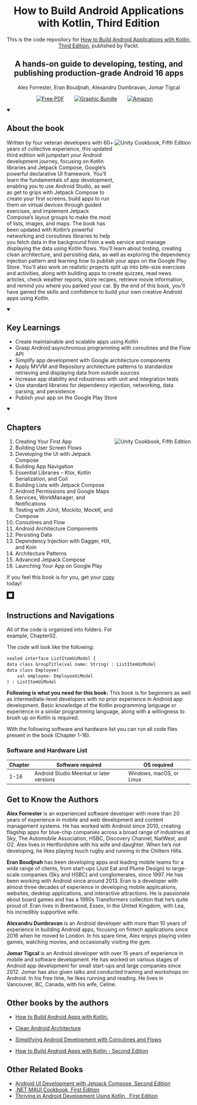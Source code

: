 <h1 align="center">
How to Build Android Applications with Kotlin, Third Edition</h1>
<p align="center">This is the code repository for <a href ="https://www.packtpub.com/en-us/product/how-to-build-android-applications-with-kotlin-third-edition/9781835882764"> How to Build Android Applications with Kotlin, Third Edition</a>, published by Packt.
</p>

<h2 align="center">
A hands-on guide to developing, testing, and publishing production-grade Android 16 apps
</h2>
<p align="center">
Alex Forrester, Eran Boudjnah, Alexandru Dumbravan, Jomar Tigcal</p>

<p align="center">
  <a href="https://packt.link/free-ebook/9781835882764"><img width="32px" alt="Free PDF" title="Free PDF" src="https://cdn-icons-png.flaticon.com/512/4726/4726010.png"/></a>
 &#8287;&#8287;&#8287;&#8287;&#8287;
  <a href="https://packt.link/gbp/9781835882764"><img width="32px" alt="Graphic Bundle" title="Graphic Bundle" src="https://cdn-icons-png.flaticon.com/512/2659/2659360.png"/></a>
  &#8287;&#8287;&#8287;&#8287;&#8287;
   <a href="https://www.amazon.com/Build-Android-Applications-Kotlin-hands/dp/B0DGL2ZN4R/"><img width="32px" alt="Amazon" title="Get your copy" src="https://cdn-icons-png.flaticon.com/512/15466/15466027.png"/></a>
  &#8287;&#8287;&#8287;&#8287;&#8287;
</p>
<details open> 
  <summary><h2>About the book</summary>
<a href="https://www.packtpub.com/product/unity-cookbook-fifth-edition/9781805123026">
<img src="https://content.packt.com/B30938/cover_image_small.jpg" alt="Unity Cookbook, Fifth Edition" height="256px" align="right">
</a>

Written by four veteran developers with 60+ years of collective experience, this updated third edition will jumpstart your Android development journey, focusing on Kotlin libraries and Jetpack Compose, Google’s powerful declarative UI framework.
You’ll learn the fundamentals of app development, enabling you to use Android Studio, as well as get to grips with Jetpack Compose to create your first screens, build apps to run them on virtual devices through guided exercises, and implement Jetpack Compose’s layout groups to make the most of lists, images, and maps. The book has been updated with Kotlin’s powerful networking and coroutines libraries to help you fetch data in the background from a web service and manage displaying the data using Kotlin flows. You’ll learn about testing, creating clean architecture, and persisting data, as well as exploring the dependency injection pattern and learning how to publish your apps on the Google Play Store. You'll also work on realistic projects split up into bite-size exercises and activities, along with building apps to create quizzes, read news articles, check weather reports, store recipes, retrieve movie information, and remind you where you parked your car.
By the end of this book, you'll have gained the skills and confidence to build your own creative Android apps using Kotlin.</details>
<details open> 
  <summary><h2>Key Learnings</summary>
<ul>

<li>Create maintainable and scalable apps using Kotlin</li>

<li>Grasp Android asynchronous programming with coroutines and the Flow API</li>

<li>Simplify app development with Google architecture components</li>

<li>Apply MVVM and Repository architecture patterns to standardize retrieving and displaying data from outside sources</li>

<li>Increase app stability and robustness with unit and integration tests</li>

<li>Use standard libraries for dependency injection, networking, data parsing, and persistence</li>

<li>Publish your app on the Google Play Store</li>

</ul>

  </details>

<details open> 
  <summary><h2>Chapters</summary>
     <img src="https://cliply.co/wp-content/uploads/2020/02/372002150_DOCUMENTS_400px.gif" alt="Unity Cookbook, Fifth Edition" height="556px" align="right">
<ol>

  <li>Creating Your First App</li>

  <li>Building User Screen Flows</li>

  <li>Developing the UI with Jetpack Compose</li>

  <li>Building App Navigation</li>

  <li>Essential Libraries – Ktor, Kotlin Serialization, and Coil</li>

  <li>Building Lists with Jetpack Compose</li>

  <li>Android Permissions and Google Maps</li>

  <li>Services, WorkManager, and Notifications</li>

  <li>Testing with JUnit, Mockito, MockK, and Compose</li>

  <li>Coroutines and Flow</li>

  <li>Android Architecture Components</li>

  <li>Persisting Data</li>

  <li>Dependency Injection with Dagger, Hilt, and Koin</li>

  <li>Architecture Patterns</li>

  <li>Advanced Jetpack Compose</li>

  <li>Launching Your App on Google Play</li>

</ol>

</details>

If you feel this book is for you, get your <a href=https://www.amazon.com/Build-Android-Applications-Kotlin-hands/dp/B0DGL2ZN4R>copy</a> today!

<a href="https://www.packtpub.com/?utm_source=github&utm_medium=banner&utm_campaign=GitHubBanner"><img src="https://raw.githubusercontent.com/PacktPublishing/GitHub/master/GitHub.png" 
alt="https://www.packtpub.com/" border="5" /></a>


## Instructions and Navigations
All of the code is organized into folders. For example, Chapter02.

The code will look like the following:
```
sealed interface ListItemUiModel {
data class GroupTitle(val name: String) : ListItemUiModel
data class Employee(
    val employee: EmployeeUiModel
) : ListItemUiModel
```

**Following is what you need for this book:**
This book is for beginners as well as intermediate-level developers with no prior experience in Android app development. Basic knowledge of the Kotlin programming language or experience in a similar programming language, along with a willingness to brush up on Kotlin is required.

With the following software and hardware list you can run all code files present in the book (Chapter 1-16).

### Software and Hardware List

| Chapter  | Software required                        | OS required                        |
| -------- | -----------------------------------------| -----------------------------------|
| 1-16     | Android Studio Meerkat or later versions | Windows, macOS, or Linux           |


## Get to Know the Authors
**Alex Forrester** is an experienced software developer with more than 20 years of experience in mobile and web development and content management systems. He has worked with Android since 2010, creating flagship apps for blue-chip companies across a broad range of industries at Sky, The Automobile Association, HSBC, Discovery Channel, NatWest, and O2. Alex lives in Hertfordshire with his wife and daughter. When he’s not developing, he likes playing touch rugby and running in the Chiltern Hills.

**Eran Boudjnah** has been developing apps and leading mobile teams for a wide range of clients, from start-ups (Just Eat and Plume Design) to large-scale companies (Sky and HSBC) and conglomerates, since 1997. He has been working with Android since around 2013. Eran is a developer with almost three decades of experience in developing mobile applications, websites, desktop applications, and interactive attractions. He is passionate about board games and has a 1990s Transformers collection that he’s quite proud of. Eran lives in Brentwood, Essex, in the United Kingdom, with Lea, his incredibly supportive wife.

**Alexandru Dumbravan** is an Android developer with more than 10 years of experience in building Android apps, focusing on fintech applications since 2016 when he moved to London. In his spare time, Alex enjoys playing video games, watching movies, and occasionally visiting the gym.

**Jomar Tigcal** is an Android developer with over 15 years of experience in mobile and software development. He has worked on various stages of Android app development for small start-ups and large companies since 2012. Jomar has also given talks and conducted training and workshops on Android. In his free time, he likes running and reading. He lives in Vancouver, BC, Canada, with his wife, Celine.

## Other books by the authors
* [How to Build Android Apps with Kotlin.](https://www.packtpub.com/product/how-to-build-android-apps-with-kotlin/9781838984113?utm_source=github&utm_medium=repository&utm_campaign=9781838984113)

* [Clean Android Architecture](https://www.packtpub.com/product/clean-android-architecture/9781803234588?utm_source=github&utm_medium=repository&utm_campaign=9781803234588)

* [Simplifying Android Development with Coroutines and Flows](https://www.packtpub.com/product/simplifying-android-development-with-coroutines-and-flows/9781801816243?utm_source=github&utm_medium=repository&utm_campaign=9781801816243)

* [How to Build Android Apps with Kotlin - Second Edition](https://www.packtpub.com/product/how-to-build-android-apps-with-kotlin-second-edition/9781837634934?utm_source=github&utm_medium=repository&utm_campaign=9781803235851)

## Other Related Books
<ul>

  <li><a href="https://www.packtpub.com/en-us/product/android-ui-development-with-jetpack-compose-second-edition/9781837634255">Android UI Development with Jetpack Compose, Second Edition</a></li>

  <li><a href="https://www.packtpub.com/en-us/product/net-maui-cookbook-first-edition/9781835461129">.NET MAUI Cookbook, First Edition</a></li>

  <li><a href="https://www.packtpub.com/en-us/product/thriving-in-android-development-using-kotlin--first-edition/9781837631292">Thriving in Android Development Using Kotlin , First Edition</a></li>
 
</ul>
